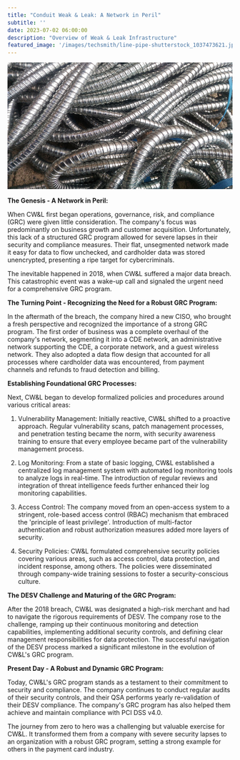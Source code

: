 ```yaml
---
title: "Conduit Weak & Leak: A Network in Peril"
subtitle: ''
date: 2023-07-02 06:00:00
description: "Overview of Weak & Leak Infrastructure"
featured_image: '/images/techsmith/line-pipe-shutterstock_1037473621.jpg'
---
```


![](/images/techsmith/line-pipe-shutterstock_1037473621.jpg)

**The Genesis - A Network in Peril:**

When CW&L first began operations, governance, risk, and compliance (GRC) were given little consideration. The company's focus was predominantly on business growth and customer acquisition. Unfortunately, this lack of a structured GRC program allowed for severe lapses in their security and compliance measures. Their flat, unsegmented network made it easy for data to flow unchecked, and cardholder data was stored unencrypted, presenting a ripe target for cybercriminals. 

The inevitable happened in 2018, when CW&L suffered a major data breach. This catastrophic event was a wake-up call and signaled the urgent need for a comprehensive GRC program.

**The Turning Point - Recognizing the Need for a Robust GRC Program:**

In the aftermath of the breach, the company hired a new CISO, who brought a fresh perspective and recognized the importance of a strong GRC program. The first order of business was a complete overhaul of the company's network, segmenting it into a CDE network, an administrative network supporting the CDE, a corporate network, and a guest wireless network. They also adopted a data flow design that accounted for all processes where cardholder data was encountered, from payment channels and refunds to fraud detection and billing.

**Establishing Foundational GRC Processes:**

Next, CW&L began to develop formalized policies and procedures around various critical areas:

1. Vulnerability Management: Initially reactive, CW&L shifted to a proactive approach. Regular vulnerability scans, patch management processes, and penetration testing became the norm, with security awareness training to ensure that every employee became part of the vulnerability management process.

2. Log Monitoring: From a state of basic logging, CW&L established a centralized log management system with automated log monitoring tools to analyze logs in real-time. The introduction of regular reviews and integration of threat intelligence feeds further enhanced their log monitoring capabilities.

3. Access Control: The company moved from an open-access system to a stringent, role-based access control (RBAC) mechanism that embraced the 'principle of least privilege'. Introduction of multi-factor authentication and robust authorization measures added more layers of security.

4. Security Policies: CW&L formulated comprehensive security policies covering various areas, such as access control, data protection, and incident response, among others. The policies were disseminated through company-wide training sessions to foster a security-conscious culture.

**The DESV Challenge and Maturing of the GRC Program:**

After the 2018 breach, CW&L was designated a high-risk merchant and had to navigate the rigorous requirements of DESV. The company rose to the challenge, ramping up their continuous monitoring and detection capabilities, implementing additional security controls, and defining clear management responsibilities for data protection. The successful navigation of the DESV process marked a significant milestone in the evolution of CW&L's GRC program.

**Present Day - A Robust and Dynamic GRC Program:**

Today, CW&L's GRC program stands as a testament to their commitment to security and compliance. The company continues to conduct regular audits of their security controls, and their QSA performs yearly re-validation of their DESV compliance. The company's GRC program has also helped them achieve and maintain compliance with PCI DSS v4.0.

The journey from zero to hero was a challenging but valuable exercise for CW&L. It transformed them from a company with severe security lapses to an organization with a robust GRC program, setting a strong example for others in the payment card industry.
